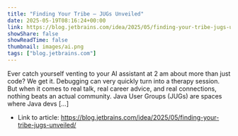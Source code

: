 ```yaml
---
title: "Finding Your Tribe – JUGs Unveiled"
date: 2025-05-19T08:16:24+00:00
link: https://blog.jetbrains.com/idea/2025/05/finding-your-tribe-jugs-unveiled/
showShare: false
showReadTime: false
thumbnail: images/ai.png
tags: ["blog.jetbrains.com"]
---
```

Ever catch yourself venting to your AI assistant at 2 am about more than just code? We get it. Debugging can very quickly turn into a therapy session. But when it comes to real talk, real career advice, and real connections, nothing beats an actual community. Java User Groups (JUGs) are spaces where Java devs […]

- Link to article: https://blog.jetbrains.com/idea/2025/05/finding-your-tribe-jugs-unveiled/